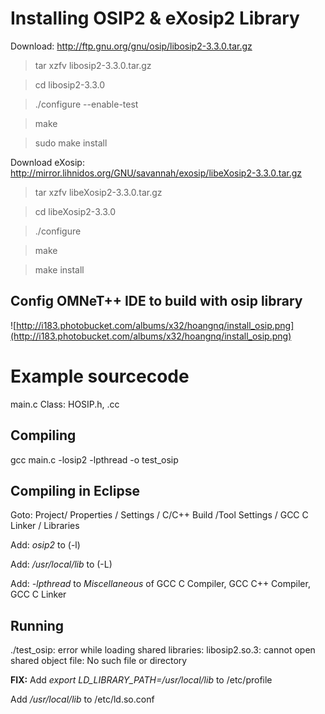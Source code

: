 # Installing OSIP2 & eXosip2 Library #

Download: http://ftp.gnu.org/gnu/osip/libosip2-3.3.0.tar.gz

> tar xzfv libosip2-3.3.0.tar.gz

> cd libosip2-3.3.0

> ./configure --enable-test

> make

> sudo make install

Download eXosip: http://mirror.lihnidos.org/GNU/savannah/exosip/libeXosip2-3.3.0.tar.gz

> tar xzfv libeXosip2-3.3.0.tar.gz

> cd libeXosip2-3.3.0

> ./configure

> make

> make install

## Config OMNeT++ IDE to build with osip library ##
![http://i183.photobucket.com/albums/x32/hoangnq/install_osip.png](http://i183.photobucket.com/albums/x32/hoangnq/install_osip.png)

# Example sourcecode #
main.c
Class: HOSIP.h, .cc

## Compiling ##
gcc main.c -losip2 -lpthread -o test\_osip

## Compiling in Eclipse ##
Goto: Project/ Properties / Settings / C/C++ Build /Tool Settings / GCC C Linker / Libraries

Add: _osip2_ to (-l)

Add: _/usr/local/lib_ to (-L)

Add: _-lpthread_ to _Miscellaneous_ of GCC C Compiler, GCC C++ Compiler, GCC C Linker

## Running ##
./test\_osip: error while loading shared libraries: libosip2.so.3: cannot open shared object file: No such file or directory

**FIX:**
Add _export LD\_LIBRARY\_PATH=/usr/local/lib_ to /etc/profile

Add _/usr/local/lib_ to /etc/ld.so.conf